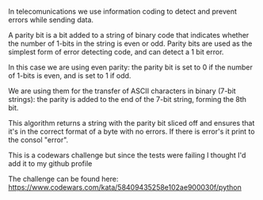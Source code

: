 In telecomunications we use information coding to detect and prevent errors while sending data.

A parity bit is a bit added to a string of binary code that indicates whether the number of 1-bits in the string is even or odd. Parity bits are used as the simplest form of error detecting code, and can detect a 1 bit error.

In this case we are using even parity: the parity bit is set to 0 if the number of 1-bits is even, and is set to 1 if odd.

We are using them for the transfer of ASCII characters in binary (7-bit strings): the parity is added to the end of the 7-bit string, forming the 8th bit.

This algorithm returns a string with the parity bit sliced off and ensures that it's in the correct format of a byte with no errors. If there is error's it print to the consol "error".

This is a codewars challenge but since the tests were failing I thought I'd add it to my github profile

The challenge can be found here:
https://www.codewars.com/kata/58409435258e102ae900030f/python